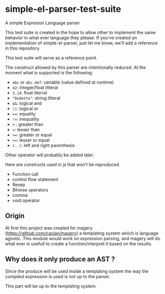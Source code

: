 # simple-el-parser-test-suite
A simple Expresion Language parser

This test suite is created in the hope to allow other to implement the same behavior in what ever language they please.
If you've created an implementation of simple-el-parser, just let me know, we'll add a reference in this repository.

This test suite will serve as a reference point.

The construct allowed by this parser are intentionally reduced.
At the moment what is supported is the following:
- `abc` or `abc.def`: variable (value defined at runtime)
- `42`: integer/float litteral
- `3.14`: float literral
- `"Dudette"`: string litteral
- `&&`:  logical and
- `||`:  logical or
- `==`:  equality
- `!=`: inequality
- `>` : greater than
- `<`: lesser than
- `>=`: greater or equal
- `<=`: lesser or equal
- `(..)`: left and right parenthesis

Other operator will probably be added later.

Here are constructs used in js that won't be reproduced

- Function call
- control flow statement
- Rexep
- Bitwise operators
- comma
- void operator

Origin
----------

At first this project was created for magery (https://github.com/caolan/magery) a templating system which is language agnotic.
This module would work on expression parsing, and magery will do what ever is usefull to create a function/interpret it based on the results.

Why does it only produce an AST ?
--------------------------------------------------------------------------------

Since the produce will be used inside a templating system the way the compiled
expression is used is not up to the parser.

This part will be up to the templating system.
